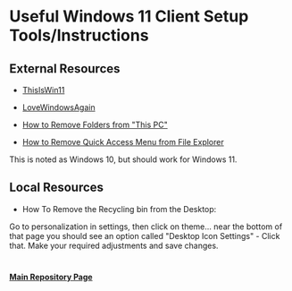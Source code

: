 # Useful Windows 11 Client Setup Tools/Instructions

## External Resources

* [ThisIsWin11](https://github.com/builtbybel/ThisIsWin11)

* [LoveWindowsAgain](https://github.com/builtbybel/LoveWindowsAgain)

* [How to Remove Folders from "This PC"](https://winaero.com/windows-11-remove-folders-from-this-pc/)

* [How to Remove Quick Access Menu from File Explorer](https://community.spiceworks.com/how_to/166304-removing-quick-access-from-windows-10-file-explorer) 

This is noted as Windows 10, but should work for Windows 11.

## Local Resources 

* How To Remove the Recycling bin from the Desktop: 

Go to personalization in settings, then click on theme... near the bottom of that page you should see an option called "Desktop Icon Settings" - Click that. Make your required adjustments and save changes. 

#
#### [Main Repository Page](https://github.com/mycroftwilde/portainer_templates)
